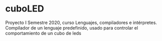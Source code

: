 # cuboLED
Proyecto I Semestre 2020, curso Lenguajes, compiladores e intérpretes.
Compilador de un lenguaje predefinido, usado para controlar el comportamiento de un cubo de leds 
